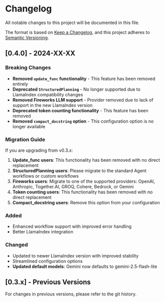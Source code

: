 # Changelog

All notable changes to this project will be documented in this file.

The format is based on [Keep a Changelog](https://keepachangelog.com/en/1.0.0/),
and this project adheres to [Semantic Versioning](https://semver.org/spec/v2.0.0.html).

## [0.4.0] - 2024-XX-XX

### Breaking Changes

- **Removed `update_func` functionality** - This feature has been removed entirely
- **Deprecated `StructuredPlanning`** - No longer supported due to LlamaIndex compatibility changes
- **Removed Fireworks LLM support** - Provider removed due to lack of support in the new LlamaIndex version
- **Deprecated token counting functionality** - This feature has been removed
- **Removed `compact_docstring` option** - This configuration option is no longer available

### Migration Guide

If you are upgrading from v0.3.x:

1. **Update_func users**: This functionality has been removed with no direct replacement
2. **StructuredPlanning users**: Please migrate to the standard Agent workflows or custom workflows
3. **Fireworks users**: Migrate to one of the supported providers: OpenAI, Anthropic, Together.AI, GROQ, Cohere, Bedrock, or Gemini
4. **Token counting users**: This functionality has been removed with no direct replacement
5. **Compact_docstring users**: Remove this option from your configuration

### Added

- Enhanced workflow support with improved error handling
- Better LlamaIndex integration

### Changed

- Updated to newer LlamaIndex version with improved stability
- Streamlined configuration options
- **Updated default models**: Gemini now defaults to gemini-2.5-flash-lite

## [0.3.x] - Previous Versions

For changes in previous versions, please refer to the git history.